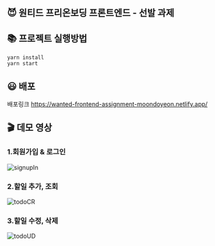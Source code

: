 ## 😈 원티드 프리온보딩 프론트엔드 - 선발 과제
## 📚 프로젝트 실행방법
```
yarn install
yarn start
```

## 😃 배포
배포링크 https://wanted-frontend-assignment-moondoyeon.netlify.app/

## 🎬 데모 영상
### 1.회원가입 & 로그인
![signupIn](https://user-images.githubusercontent.com/102936206/196187399-35908940-e83c-4121-97f2-1917b3ec5aeb.gif)

### 2.할일 추가, 조회
![todoCR](https://user-images.githubusercontent.com/102936206/196187484-15f181a5-c44f-4bd3-b450-896318ff6cfc.gif)

### 3.할일 수정, 삭제
![todoUD](https://user-images.githubusercontent.com/102936206/196187536-b84de763-8eca-422f-8752-7778569233ea.gif)
